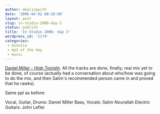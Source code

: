 ```yaml
---
author: dealingwith
date: '2006-04-02 08:26:00'
layout: post
slug: in-studio-2006-day-3
status: publish
title: 'In Studio 2006: day 3'
wordpress_id: '1174'
categories:
 - minutia
 - mp3 of the day
 - music
---
```


[Daniel Miller - High Tonight][1]. All the tracks are done, finally; real mix
yet to be done, of course (actually had a conversation about who/how was going
to do the mix, and then Salim's recommended person came in and proved that he
rawks).

Same ppl as before:

Vocal, Guitar, Drums: Daniel Miller Bass, Vocals: Salim Nourallah Electric
Guitars: John Lefler

   [1]: http://danielsjourney.com/art/music/Daniel%20Miller%20-%20unreleased%20-%202%20-%20High%20Tonight.mp3

